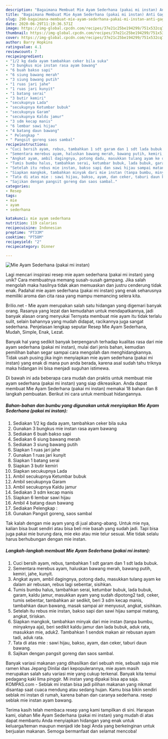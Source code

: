 ```yaml
---
description: "Bagaimana Membuat Mie Ayam Sederhana (pakai mi instan) Anti Gagal"
title: "Bagaimana Membuat Mie Ayam Sederhana (pakai mi instan) Anti Gagal"
slug: 290-bagaimana-membuat-mie-ayam-sederhana-pakai-mi-instan-anti-gagal
date: 2020-06-29T11:19:36.571Z
image: https://img-global.cpcdn.com/recipes/37e21c25be194299/751x532cq70/mie-ayam-sederhana-pakai-mi-instan-foto-resep-utama.jpg
thumbnail: https://img-global.cpcdn.com/recipes/37e21c25be194299/751x532cq70/mie-ayam-sederhana-pakai-mi-instan-foto-resep-utama.jpg
cover: https://img-global.cpcdn.com/recipes/37e21c25be194299/751x532cq70/mie-ayam-sederhana-pakai-mi-instan-foto-resep-utama.jpg
author: Barry Hopkins
ratingvalue: 4.1
reviewcount: 7
recipeingredient:
- "1/2 kg dada ayam tambahkan ceker bila suka"
- "3 bungkus mie instan rasa ayam bawang"
- "6 buah bakso sapi"
- "6 siung bawang merah"
- "3 siung bawang putih"
- "1 ruas jari jahe"
- "1 ruas jari kunyit"
- "1 batang serai"
- "3 butir kemiri"
- "secukupnya Lada"
- "secukupnya Ketumbar bubuk"
- "secukupnya Garam"
- "secukupnya Kaldu jamur"
- "3 sdm kecap manis"
- "6 lembar sawi hijau"
- "4 batang daun bawang"
- " Pelengkap "
- " Pangsit goreng saos sambal"
recipeinstructions:
- "Cuci bersih ayam, rebus, tambahkan 1 sdt garam dan 1 sdt lada bubuk."
- "Sementara merebus ayam, haluskan bawang merah, bawang putih, kemiri, jahe, kunyit."
- "Angkat ayam, ambil dagingnya, potong dadu, masukkan tulang ayam ke dalam air rebusan, rebus lagi sebentar, sisihkan."
- "Tumis bumbu halus, tambahkan serai, ketumbar bubuk, lada bubuk, garam, kaldu jamur, masukkan ayam yang sudah dipotong2 tadi, ceker, tumis sebentar, tambahkan air sedikit, beri 3 sdm kecap manis, tambahkan daun bawang, masak sampai air menyusut, angkat, sisihkan."
- "Setelah itu rebus mie instan, bakso sapi dan sawi hijau sampai matang, angkat, tiriskan."
- "Siapkan mangkok, tambahkan minyak dari mie instan (tanpa bumbu, minyaknya aja), beri sedikit kaldu jamur dan lada bubuk, aduk rata, masukkan mie, aduk2. Tambahkan 1 sendok makan air rebusan ayam tadi, aduk rata."
- "Tata di atas mie : sawi hijau, bakso, ayam, dan ceker, taburi daun bawang."
- "Sajikan dengan pangsit goreng dan saos sambal."
categories:
- Resep
tags:
- mie
- ayam
- sederhana

katakunci: mie ayam sederhana 
nutrition: 119 calories
recipecuisine: Indonesian
preptime: "PT33M"
cooktime: "PT58M"
recipeyield: "2"
recipecategory: Dinner

---
```



![Mie Ayam Sederhana (pakai mi instan)](https://img-global.cpcdn.com/recipes/37e21c25be194299/751x532cq70/mie-ayam-sederhana-pakai-mi-instan-foto-resep-utama.jpg)

Lagi mencari inspirasi resep mie ayam sederhana (pakai mi instan) yang unik? Cara membuatnya memang susah-susah gampang. Jika salah mengolah maka hasilnya tidak akan memuaskan dan justru cenderung tidak enak. Padahal mie ayam sederhana (pakai mi instan) yang enak seharusnya memiliki aroma dan cita rasa yang mampu memancing selera kita.

Brilio.net - Mie ayam merupakan salah satu hidangan yang digemari banyak orang. Rasanya yang lezat dan kemudahan untuk mendapatkannya, jadi banyak alasan orang menyukai Ternyata membuat mie ayam itu tidak terlalu sulit, selain bahannya yang mudah didapat, racikannya juga sangat sederhana. Penjelasan lengkap seputar Resep Mie Ayam Sederhana, Mudah, Simple, Enak, Lezat.

Banyak hal yang sedikit banyak berpengaruh terhadap kualitas rasa dari mie ayam sederhana (pakai mi instan), mulai dari jenis bahan, kemudian pemilihan bahan segar sampai cara mengolah dan menghidangkannya. Tidak usah pusing jika ingin menyiapkan mie ayam sederhana (pakai mi instan) yang enak di mana pun anda berada, karena asal sudah tahu triknya maka hidangan ini bisa menjadi suguhan istimewa.


Di bawah ini ada beberapa cara mudah dan praktis untuk membuat mie ayam sederhana (pakai mi instan) yang siap dikreasikan. Anda dapat membuat Mie Ayam Sederhana (pakai mi instan) memakai 18 bahan dan 8 langkah pembuatan. Berikut ini cara untuk membuat hidangannya.

<!--inarticleads1-->

##### Bahan-bahan dan bumbu yang digunakan untuk menyiapkan Mie Ayam Sederhana (pakai mi instan):

1. Sediakan 1/2 kg dada ayam, tambahkan ceker bila suka
1. Gunakan 3 bungkus mie instan rasa ayam bawang
1. Sediakan 6 buah bakso sapi
1. Sediakan 6 siung bawang merah
1. Sediakan 3 siung bawang putih
1. Siapkan 1 ruas jari jahe
1. Gunakan 1 ruas jari kunyit
1. Siapkan 1 batang serai
1. Siapkan 3 butir kemiri
1. Siapkan secukupnya Lada
1. Ambil secukupnya Ketumbar bubuk
1. Ambil secukupnya Garam
1. Ambil secukupnya Kaldu jamur
1. Sediakan 3 sdm kecap manis
1. Siapkan 6 lembar sawi hijau
1. Ambil 4 batang daun bawang
1. Sediakan  Pelengkap :
1. Gunakan  Pangsit goreng, saos sambal


Tak kalah dengan mie ayam yang di jual abang-abang. Untuk mie nya, kalian bisa buat sendiri atau bisa beli mie basah yang sudah jadi. Tapi bisa juga pakai mie burung dara, mie eko atau mie telur sesuai. Mie tidak selalu harus berhubungan dengan mie instan. 

<!--inarticleads2-->

##### Langkah-langkah membuat Mie Ayam Sederhana (pakai mi instan):

1. Cuci bersih ayam, rebus, tambahkan 1 sdt garam dan 1 sdt lada bubuk.
1. Sementara merebus ayam, haluskan bawang merah, bawang putih, kemiri, jahe, kunyit.
1. Angkat ayam, ambil dagingnya, potong dadu, masukkan tulang ayam ke dalam air rebusan, rebus lagi sebentar, sisihkan.
1. Tumis bumbu halus, tambahkan serai, ketumbar bubuk, lada bubuk, garam, kaldu jamur, masukkan ayam yang sudah dipotong2 tadi, ceker, tumis sebentar, tambahkan air sedikit, beri 3 sdm kecap manis, tambahkan daun bawang, masak sampai air menyusut, angkat, sisihkan.
1. Setelah itu rebus mie instan, bakso sapi dan sawi hijau sampai matang, angkat, tiriskan.
1. Siapkan mangkok, tambahkan minyak dari mie instan (tanpa bumbu, minyaknya aja), beri sedikit kaldu jamur dan lada bubuk, aduk rata, masukkan mie, aduk2. Tambahkan 1 sendok makan air rebusan ayam tadi, aduk rata.
1. Tata di atas mie : sawi hijau, bakso, ayam, dan ceker, taburi daun bawang.
1. Sajikan dengan pangsit goreng dan saos sambal.


Banyak variasi makanan yang dihasilkan dari sebuah mie, sebuah saja mie ramen khas Jepang Dinilai dari kepopulerannya, mie ayam masih merupakan salah satu variasi mie yang cukup terkenal. Banyak kita temui pedagang kaki lima pinggir. Mi instan yang dipakai bisa apa saja. KOMPAS.com - Seblak mi instan bisa jadi pilihan makanan yang nikmat disantap saat cuaca mendung atau sedang hujan. Kamu bisa bikin sendiri seblak mi instan di rumah, karena bahan dan caranya sederhana. resep seblak mie instan ayam bawang. 

Terima kasih telah membaca resep yang kami tampilkan di sini. Harapan kami, olahan Mie Ayam Sederhana (pakai mi instan) yang mudah di atas dapat membantu Anda menyiapkan hidangan yang enak untuk keluarga/teman maupun menjadi ide bagi Anda yang berkeinginan untuk berjualan makanan. Semoga bermanfaat dan selamat mencoba!
